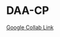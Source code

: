 # DAA-CP

[Google Collab Link](https://colab.research.google.com/drive/1soAzVgMfBgSUHjx8nBvb7y68V0pzmx2G?usp=sharing)
